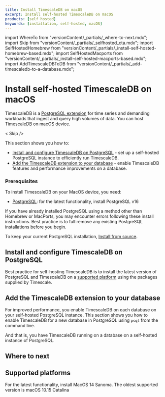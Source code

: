 ```yaml
---
title: Install TimescaleDB on macOS
excerpt: Install self-hosted TimescaleDB on macOS
products: [self_hosted]
keywords: [installation, self-hosted, macOS]
---
```


import WhereTo from "versionContent/_partials/_where-to-next.mdx";
import Skip from "versionContent/_partials/_selfhosted_cta.mdx";
import SelfHostedHomebrew from "versionContent/_partials/_install-self-hosted-homebrew-based.mdx";
import SelfHostedMacports from "versionContent/_partials/_install-self-hosted-macports-based.mdx";
import AddTimescaleDBToDB from "versionContent/_partials/_add-timescaledb-to-a-database.mdx";

# Install self-hosted TimescaleDB on macOS

TimescaleDB is a [PostgreSQL extension](https://www.postgresql.org/docs/current/external-extensions.html) for
time series and demanding workloads that ingest and query high volumes of data. You can host TimescaleDB on 
macOS device.

< Skip /> 

This section shows you how to:

* [Install and configure TimescaleDB on PostgreSQL](#install-and-configure-timescaledb-on-postgresql) - set up
  a self-hosted PostgreSQL instance to efficiently run TimescaleDB.
* [Add the TimescaleDB extension to your database](#add-the-timescaledb-extension-to-your-database) - enable TimescaleDB features and
  performance improvements on a database.

### Prerequisites

To install TimescaleDB on your MacOS device, you need:

* [PostgreSQL][install-postgresql]: for the latest functionality, install PostgreSQL v16

<Highlight type="warning">
If you have already installed PostgreSQL using a method other than Homebrew or MacPorts, you may encounter errors
following these install instructions. Best practice is to full remove any existing PostgreSQL
installations before you begin.

To keep your current PostgreSQL installation, [Install from source][install-from-source].
</Highlight>

## Install and configure TimescaleDB on PostgreSQL

Best practice for self-hosting TimescaleDB is to install the latest version of PostgreSQL and
TimescaleDB on a [supported platform](#supported-platforms) using the packages supplied by Timescale.

<Tabs label="Install TimescaleDB">

<Tab title="Homebrew">

<SelfHostedHomebrew />

</Tab>

<Tab title="MacPorts">

<SelfHostedMacports />

</Tab>
</Tabs>

## Add the TimescaleDB extension to your database

For improved performance, you enable TimescaleDB on each database on your self-hosted PostgreSQL instance.
This section shows you how to enable TimescaleDB for a new database in PostgreSQL using `psql` from the command line.


<AddTimescaleDBToDB />

And that is, you have TimescaleDB running on a database on a self-hosted instance of PostgreSQL.


## Where to next

 <WhereTo />

## Supported platforms

For the latest functionality, install MacOS 14 Sanoma. The oldest supported version is macOS 10.15 Catalina

[homebrew]: https://docs.brew.sh/Installation
[install-psql]: /use-timescale/:currentVersion:/integrations/query-admin/about-psql/
[macports]: https://guide.macports.org/#installing.macports
[install-from-source]: /self-hosted/:currentVersion:/install/installation-source/
[install-postgresql]: https://www.postgresql.org/download/macosx/